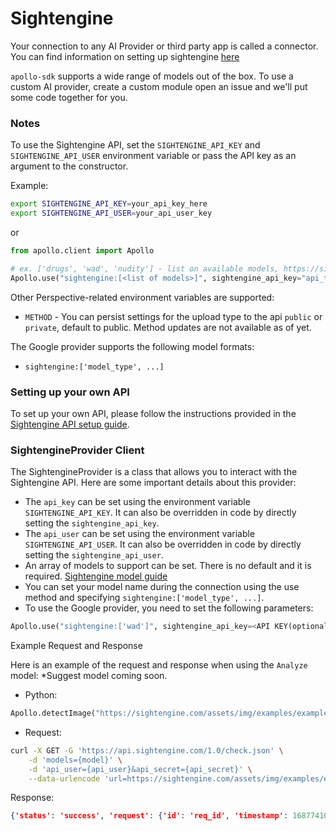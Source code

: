 # Sightengine

Your connection to any AI Provider or third party app is called a connector. You can find information on setting up sightengine [here](https://sightengine.com/docs/)

`apollo-sdk` supports a wide range of models out of the box. To use a custom AI provider, create a custom module open an issue and we'll put some code together for you.

### Notes

To use the Sightengine API, set the `SIGHTENGINE_API_KEY` and `SIGHTENGINE_API_USER` environment variable or pass the API key as an argument to the constructor.

Example:

```bash
export SIGHTENGINE_API_KEY=your_api_key_here
export SIGHTENGINE_API_USER=your_api_user_key
```

or

```python
from apollo.client import Apollo

# ex. ['drugs', 'wad', 'nudity'] - list on available models, https://sightengine.com/docs/models
Apollo.use("sightengine:[<list of models>]", sightengine_api_key="api_token", sightengine_api_user="api_user_token")
```

Other Perspective-related environment variables are supported:

- `METHOD` - You can persist settings for the upload type to the api `public` or `private`, default to public. Method updates are not available as of yet. 

The Google provider supports the following model formats:

- `sightengine:['model_type', ...]`


### Setting up your own API

To set up your own API, please follow the instructions provided in the [Sightengine API setup guide](https://sightengine.com/docs/getstarted).

### SightengineProvider Client

The SightengineProvider is a class that allows you to interact with the Sightengine API. Here are some important details about this provider:

- The `api_key` can be set using the environment variable `SIGHTENGINE_API_KEY`. It can also be overridden in code by directly setting the `sightengine_api_key`.
- The `api_user` can be set using the environment variable `SIGHTENGINE_API_USER`. It can also be overridden in code by directly setting the `sightengine_api_user`.
- An array of models to support can be set. There is no default and it is required. [Sightengine model guide](https://sightengine.com/docs/models)
- You can set your model name during the connection using the use method and specifying `sightengine:['model_type', ...]`.
- To use the Google provider, you need to set the following parameters:

```python
Apollo.use("sightengine:['wad']", sightengine_api_key=<API KEY(optional)>, sightengine_api_user=<API USER>)
```

Example Request and Response

Here is an example of the request and response when using the `Analyze` model:
\*Suggest model coming soon.

- Python:
  
```python
Apollo.detectImage("https://sightengine.com/assets/img/examples/example7.jpg")
```

- Request:

```bash
curl -X GET -G 'https://api.sightengine.com/1.0/check.json' \
    -d 'models={model}' \
    -d 'api_user={api_user}&api_secret={api_secret}' \
    --data-urlencode 'url=https://sightengine.com/assets/img/examples/example7.jpg'
```

Response:

```json
{'status': 'success', 'request': {'id': 'req_id', 'timestamp': 1687741008.584207, 'operations': 6}, 'weapon': 0.88, 'alcohol': 0.01, 'drugs': 0.01, 'scam': {'prob': 0.01}, 'faces': [], 'nudity': {'sexual_activity': 0.01, 'sexual_display': 0.01, 'erotica': 0.01, 'suggestive': 0.01, 'suggestive_classes': {'bikini': 0.01, 'cleavage': 0.01, 'male_chest': 0.01, 'lingerie': 0.01, 'miniskirt': 0.01}, 'none': 0.98}, 'offensive': {'prob': 0.01, 'nazi': 0.01, 'confederate': 0.01, 'supremacist': 0.01, 'terrorist': 0.01, 'middle_finger': 0.01}, 'text': {'profanity': [], 'personal': [], 'link': [], 'social': [], 'extremism': [], 'medical': [], 'drug': [], 'weapon': [], 'ignored_text': False}, 'gore': {'prob': 0.01}, 'media': {'id': 'media_id', 'uri': 'https://sightengine.com/assets/img/examples/example-tt-1000.jpg'}}
```

